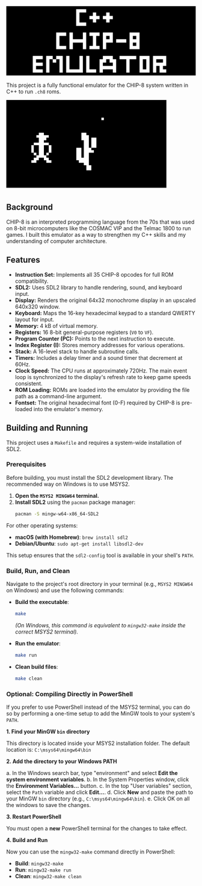 <div align="center">
    <img src="imgs/Chip-8_Banner.png" alt="CHIP-8 Emulator Banner">
</div>

This project is a fully functional emulator for the CHIP-8 system written in C++ to run `.ch8` roms. 

![CHIP-8 Gameplay](imgs/CHIP-8_Gameplay.gif)

## Background

CHIP-8 is an interpreted programming language from the 70s that was used on 8-bit microcomputers like the COSMAC VIP and the Telmac 1800 to run games. I built this emulator as a way to strengthen my C++ skills and my understanding of computer architecture. 

## Features

-   **Instruction Set:** Implements all 35 CHIP-8 opcodes for full ROM compatibility.
-   **SDL2:** Uses SDL2 library to handle rendering, sound, and keyboard input.
-   **Display:** Renders the original 64x32 monochrome display in an upscaled 640x320 window.
-   **Keyboard:** Maps the 16-key hexadecimal keypad to a standard QWERTY layout for input.
-   **Memory:** 4 kB of virtual memory.
-   **Registers:** 16 8-bit general-purpose registers (`V0` to `VF`).
-   **Program Counter (PC):** Points to the next instruction to execute.
-   **Index Register (I):** Stores memory addresses for various operations.
-   **Stack:** A 16-level stack to handle subroutine calls.
-   **Timers:** Includes a delay timer and a sound timer that decrement at 60Hz.
-   **Clock Speed:** The CPU runs at approximately 720Hz. The main event loop is synchronized to the display's refresh rate to keep game speeds consistent.
-   **ROM Loading:** ROMs are loaded into the emulator by providing the file path as a command-line argument.
-   **Fontset:** The original hexadecimal font (0-F) required by CHIP-8 is pre-loaded into the emulator's memory.

## Building and Running

This project uses a `Makefile` and requires a system-wide installation of SDL2.

### Prerequisites

Before building, you must install the SDL2 development library. The recommended way on Windows is to use MSYS2.

1.  **Open the `MSYS2 MINGW64` terminal.**
2.  **Install SDL2** using the `pacman` package manager:
    ```bash
    pacman -S mingw-w64-x86_64-SDL2
    ```

For other operating systems:
-   **macOS (with Homebrew)**: `brew install sdl2`
-   **Debian/Ubuntu**: `sudo apt-get install libsdl2-dev`

This setup ensures that the `sdl2-config` tool is available in your shell's `PATH`.

### Build, Run, and Clean

Navigate to the project's root directory in your terminal (e.g., `MSYS2 MINGW64` on Windows) and use the following commands:

-   **Build the executable**:
    ```sh
    make
    ```
    *(On Windows, this command is equivalent to `mingw32-make` inside the correct MSYS2 terminal).*

-   **Run the emulator**:
    ```sh
    make run
    ```

-   **Clean build files**:
    ```sh
    make clean
    ```

### Optional: Compiling Directly in PowerShell

If you prefer to use PowerShell instead of the MSYS2 terminal, you can do so by performing a one-time setup to add the MinGW tools to your system's `PATH`.

**1. Find your MinGW `bin` directory**

This directory is located inside your MSYS2 installation folder. The default location is:
`C:\msys64\mingw64\bin`

**2. Add the directory to your Windows PATH**

a. In the Windows search bar, type "environment" and select **Edit the system environment variables**.
b. In the System Properties window, click the **Environment Variables...** button.
c. In the top "User variables" section, select the `Path` variable and click **Edit...**.
d. Click **New** and paste the path to your MinGW `bin` directory (e.g., `C:\msys64\mingw64\bin`).
e. Click OK on all the windows to save the changes.

**3. Restart PowerShell**

You must open a **new** PowerShell terminal for the changes to take effect.

**4. Build and Run**

Now you can use the `mingw32-make` command directly in PowerShell:

-   **Build**: `mingw32-make`
-   **Run**: `mingw32-make run`
-   **Clean**: `mingw32-make clean`
